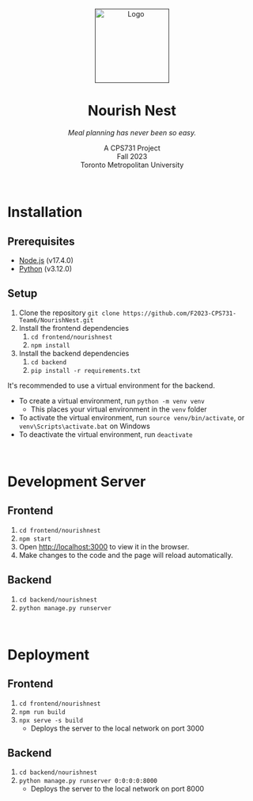 <p align="center">
  <a href="">
    <img src="https://upload.brndn.ly/u/6teAbe.png" alt="Logo" width=150>
  </a>
</p>

<h1 align="center">Nourish Nest</h1>

  <p align="center" >
    <i>Meal planning has never been so easy.</i>
    <br>
  </p>


<p align="center">
    A CPS731 Project
    <br>
    Fall 2023
    <br>
    Toronto Metropolitan University
</p>

<br/>

# Installation

## Prerequisites
- [Node.js](https://nodejs.org/en/) (v17.4.0)
- [Python](https://www.python.org/downloads/) (v3.12.0)

## Setup
1. Clone the repository `git clone https://github.com/F2023-CPS731-Team6/NourishNest.git`
2. Install the frontend dependencies
    1. `cd frontend/nourishnest`
    2. `npm install`
3. Install the backend dependencies
    1. `cd backend`
    2. `pip install -r requirements.txt`

It's recommended to use a virtual environment for the backend.
- To create a virtual environment, run `python -m venv venv`
   - This places your virtual environment in the `venv` folder
- To activate the virtual environment, run `source venv/bin/activate`, or `venv\Scripts\activate.bat` on Windows
- To deactivate the virtual environment, run `deactivate`

<br/>

# Development Server
## Frontend
1. `cd frontend/nourishnest`
2. `npm start`
3. Open [http://localhost:3000](http://localhost:3000) to view it in the browser.
4. Make changes to the code and the page will reload automatically.

## Backend
1. `cd backend/nourishnest`
2. `python manage.py runserver`

<br/>

# Deployment
## Frontend
1. `cd frontend/nourishnest`
2. `npm run build`
3. `npx serve -s build`
    - Deploys the server to the local network on port 3000

## Backend
1. `cd backend/nourishnest`
2. `python manage.py runserver 0:0:0:0:8000`
    - Deploys the server to the local network on port 8000

